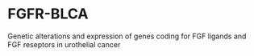 # FGFR-BLCA
Genetic alterations and expression of genes coding for FGF ligands and FGF reseptors in urothelial cancer
